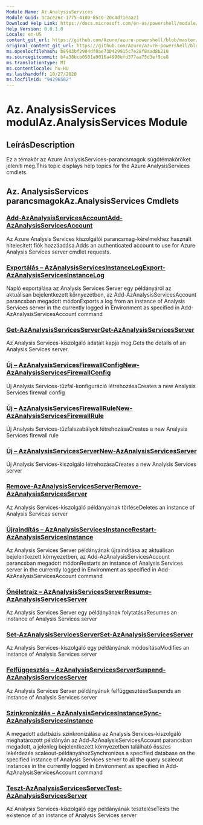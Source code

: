```yaml
---
Module Name: Az.AnalysisServices
Module Guid: acace26c-1775-4100-85c0-20c4d71eaa21
Download Help Link: https://docs.microsoft.com/en-us/powershell/module/az.analysisservices
Help Version: 0.0.1.0
Locale: en-US
content_git_url: https://github.com/Azure/azure-powershell/blob/master/src/AnalysisServices/AnalysisServices/help/Az.AnalysisServices.md
original_content_git_url: https://github.com/Azure/azure-powershell/blob/master/src/AnalysisServices/AnalysisServices/help/Az.AnalysisServices.md
ms.openlocfilehash: b8903bf2984df0ae730429915c7e28f8aad8b210
ms.sourcegitcommit: b4a38bcb0501a9016a4998efd377aa75d3ef9ce8
ms.translationtype: MT
ms.contentlocale: hu-HU
ms.lasthandoff: 10/27/2020
ms.locfileid: "94296582"
---
```

# <span data-ttu-id="7a8e4-101">Az. AnalysisServices modul</span><span class="sxs-lookup"><span data-stu-id="7a8e4-101">Az.AnalysisServices Module</span></span>
## <span data-ttu-id="7a8e4-102">Leírás</span><span class="sxs-lookup"><span data-stu-id="7a8e4-102">Description</span></span>
<span data-ttu-id="7a8e4-103">Ez a témakör az Azure AnalysisServices-parancsmagok súgótémaköröket jeleníti meg.</span><span class="sxs-lookup"><span data-stu-id="7a8e4-103">This topic displays help topics for the Azure AnalysisServices cmdlets.</span></span>

## <span data-ttu-id="7a8e4-104">Az. AnalysisServices parancsmagok</span><span class="sxs-lookup"><span data-stu-id="7a8e4-104">Az.AnalysisServices Cmdlets</span></span>
### [<span data-ttu-id="7a8e4-105">Add-AzAnalysisServicesAccount</span><span class="sxs-lookup"><span data-stu-id="7a8e4-105">Add-AzAnalysisServicesAccount</span></span>](Add-AzAnalysisServicesAccount.md)
<span data-ttu-id="7a8e4-106">Az Azure Analysis Services kiszolgálói parancsmag-kérelmekhez használt hitelesített fiók hozzáadása.</span><span class="sxs-lookup"><span data-stu-id="7a8e4-106">Adds an authenticated account to use for Azure Analysis Services server cmdlet requests.</span></span>

### [<span data-ttu-id="7a8e4-107">Exportálás – AzAnalysisServicesInstanceLog</span><span class="sxs-lookup"><span data-stu-id="7a8e4-107">Export-AzAnalysisServicesInstanceLog</span></span>](Export-AzAnalysisServicesInstanceLog.md)
<span data-ttu-id="7a8e4-108">Napló exportálása az Analysis Services Server egy példányáról az aktuálisan bejelentkezett környezetben, az Add-AzAnalysisServicesAccount parancsban megadott módon</span><span class="sxs-lookup"><span data-stu-id="7a8e4-108">Exports a log from an instance of Analysis Services server in the currently logged in Environment as specified in Add-AzAnalysisServicesAccount command</span></span>

### [<span data-ttu-id="7a8e4-109">Get-AzAnalysisServicesServer</span><span class="sxs-lookup"><span data-stu-id="7a8e4-109">Get-AzAnalysisServicesServer</span></span>](Get-AzAnalysisServicesServer.md)
<span data-ttu-id="7a8e4-110">Az Analysis Services-kiszolgáló adatait kapja meg.</span><span class="sxs-lookup"><span data-stu-id="7a8e4-110">Gets the details of an Analysis Services server.</span></span>

### [<span data-ttu-id="7a8e4-111">Új – AzAnalysisServicesFirewallConfig</span><span class="sxs-lookup"><span data-stu-id="7a8e4-111">New-AzAnalysisServicesFirewallConfig</span></span>](New-AzAnalysisServicesFirewallConfig.md)
<span data-ttu-id="7a8e4-112">Új Analysis Services-tűzfal-konfiguráció létrehozása</span><span class="sxs-lookup"><span data-stu-id="7a8e4-112">Creates a new Analysis Services firewall config</span></span> 

### [<span data-ttu-id="7a8e4-113">Új – AzAnalysisServicesFirewallRule</span><span class="sxs-lookup"><span data-stu-id="7a8e4-113">New-AzAnalysisServicesFirewallRule</span></span>](New-AzAnalysisServicesFirewallRule.md)
<span data-ttu-id="7a8e4-114">Új Analysis Services-tűzfalszabályok létrehozása</span><span class="sxs-lookup"><span data-stu-id="7a8e4-114">Creates a new Analysis Services firewall rule</span></span>

### [<span data-ttu-id="7a8e4-115">Új – AzAnalysisServicesServer</span><span class="sxs-lookup"><span data-stu-id="7a8e4-115">New-AzAnalysisServicesServer</span></span>](New-AzAnalysisServicesServer.md)
<span data-ttu-id="7a8e4-116">Új Analysis Services-kiszolgáló létrehozása</span><span class="sxs-lookup"><span data-stu-id="7a8e4-116">Creates a new Analysis Services server</span></span>

### [<span data-ttu-id="7a8e4-117">Remove-AzAnalysisServicesServer</span><span class="sxs-lookup"><span data-stu-id="7a8e4-117">Remove-AzAnalysisServicesServer</span></span>](Remove-AzAnalysisServicesServer.md)
<span data-ttu-id="7a8e4-118">Az Analysis Services-kiszolgáló példányainak törlése</span><span class="sxs-lookup"><span data-stu-id="7a8e4-118">Deletes an instance of Analysis Services server</span></span>

### [<span data-ttu-id="7a8e4-119">Újraindítás – AzAnalysisServicesInstance</span><span class="sxs-lookup"><span data-stu-id="7a8e4-119">Restart-AzAnalysisServicesInstance</span></span>](Restart-AzAnalysisServicesInstance.md)
<span data-ttu-id="7a8e4-120">Az Analysis Services Server példányának újraindítása az aktuálisan bejelentkezett környezetben, az Add-AzAnalysisServicesAccount parancsban megadott módon</span><span class="sxs-lookup"><span data-stu-id="7a8e4-120">Restarts an instance of Analysis Services server in the currently logged in Environment as specified in Add-AzAnalysisServicesAccount command</span></span>

### [<span data-ttu-id="7a8e4-121">Önéletrajz – AzAnalysisServicesServer</span><span class="sxs-lookup"><span data-stu-id="7a8e4-121">Resume-AzAnalysisServicesServer</span></span>](Resume-AzAnalysisServicesServer.md)
<span data-ttu-id="7a8e4-122">Az Analysis Services Server egy példányának folytatása</span><span class="sxs-lookup"><span data-stu-id="7a8e4-122">Resumes an instance of Analysis Services server</span></span>

### [<span data-ttu-id="7a8e4-123">Set-AzAnalysisServicesServer</span><span class="sxs-lookup"><span data-stu-id="7a8e4-123">Set-AzAnalysisServicesServer</span></span>](Set-AzAnalysisServicesServer.md)
<span data-ttu-id="7a8e4-124">Az Analysis Services-kiszolgáló egy példányának módosítása</span><span class="sxs-lookup"><span data-stu-id="7a8e4-124">Modifies  an instance of Analysis Services server</span></span>

### [<span data-ttu-id="7a8e4-125">Felfüggesztés – AzAnalysisServicesServer</span><span class="sxs-lookup"><span data-stu-id="7a8e4-125">Suspend-AzAnalysisServicesServer</span></span>](Suspend-AzAnalysisServicesServer.md)
<span data-ttu-id="7a8e4-126">Az Analysis Services Server példányának felfüggesztése</span><span class="sxs-lookup"><span data-stu-id="7a8e4-126">Suspends an instance of Analysis Services server</span></span>

### [<span data-ttu-id="7a8e4-127">Szinkronizálás – AzAnalysisServicesInstance</span><span class="sxs-lookup"><span data-stu-id="7a8e4-127">Sync-AzAnalysisServicesInstance</span></span>](Sync-AzAnalysisServicesInstance.md)
<span data-ttu-id="7a8e4-128">A megadott adatbázis szinkronizálása az Analysis Services-kiszolgáló meghatározott példányán az Add-AzAnalysisServicesAccount parancsban megadott, a jelenleg bejelentkezett környezetben található összes lekérdezés scaleout-példányához</span><span class="sxs-lookup"><span data-stu-id="7a8e4-128">Synchronizes a specified database on the specified instance of Analysis Services server to all the query scaleout instances in the currently logged in Environment as specified in Add-AzAnalysisServicesAccount command</span></span>

### [<span data-ttu-id="7a8e4-129">Teszt-AzAnalysisServicesServer</span><span class="sxs-lookup"><span data-stu-id="7a8e4-129">Test-AzAnalysisServicesServer</span></span>](Test-AzAnalysisServicesServer.md)
<span data-ttu-id="7a8e4-130">Az Analysis Services-kiszolgáló egy példányának tesztelése</span><span class="sxs-lookup"><span data-stu-id="7a8e4-130">Tests the existence of an instance of Analysis Services server</span></span>

